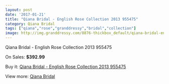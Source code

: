 ```yaml
---
layout: post
date: '2017-01-21'
title: "Qiana Bridal - English Rose Collection 2013 955475"
category: Qiana Bridal
tags: ["qiana","rose","granddressy","bridal","collection"]
image: http://img.granddressy.com/8876-thickbox_default/qiana-bridal-english-rose-collection-2013-955475.jpg
---
```

Qiana Bridal - English Rose Collection 2013 955475

On Sales: **$392.99**
<a href="https://www.granddressy.com/en/qiana-bridal/8106-qiana-bridal-english-rose-collection-2013-955475.html"><amp-img layout="responsive" width="600" height="600" src="//img.granddressy.com/8876-thickbox_default/qiana-bridal-english-rose-collection-2013-955475.jpg" alt="Qiana Bridal - English Rose Collection 2013 955475 0" /></a>

Buy it: [Qiana Bridal - English Rose Collection 2013 955475](https://www.granddressy.com/en/qiana-bridal/8106-qiana-bridal-english-rose-collection-2013-955475.html "Qiana Bridal - English Rose Collection 2013 955475")

View more: [Qiana Bridal](https://www.granddressy.com/en/117-qiana-bridal "Qiana Bridal")